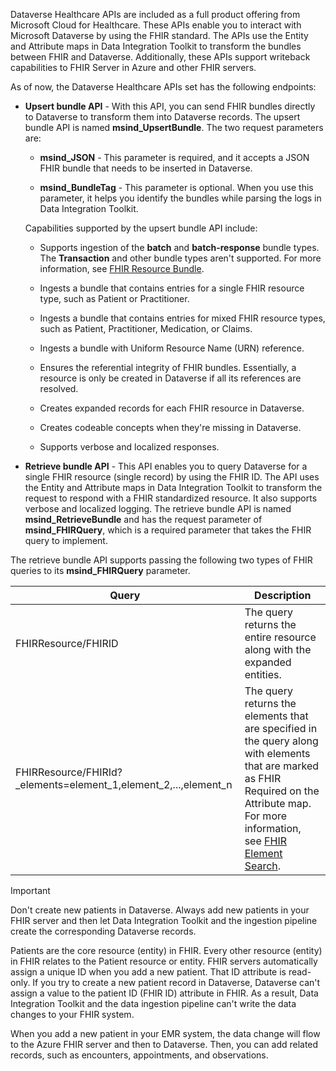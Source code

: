 Dataverse Healthcare APIs are included as a full product offering from Microsoft Cloud for Healthcare. These APIs enable you to interact with Microsoft Dataverse by using the FHIR standard. The APIs use the Entity and Attribute maps in Data Integration Toolkit to transform the bundles between FHIR and Dataverse. Additionally, these APIs support writeback capabilities to FHIR Server in Azure and other FHIR servers.

As of now, the Dataverse Healthcare APIs set has the following endpoints:

-   **Upsert bundle API** - With this API, you can send FHIR bundles directly to Dataverse to transform them into Dataverse records. The upsert bundle API is named **msind_UpsertBundle**. The two request parameters are:

    -  **msind_JSON** - This parameter is required, and it accepts a JSON FHIR bundle that needs to be inserted in Dataverse.

    -  **msind_BundleTag** - This parameter is optional. When you use this parameter, it helps you identify the bundles while parsing the logs in Data Integration Toolkit.

    Capabilities supported by the upsert bundle API include:

    -  Supports ingestion of the **batch** and **batch-response** bundle types. The **Transaction** and other bundle types aren't supported. For more information, see [FHIR Resource Bundle](https://www.hl7.org/fhir/R4/bundle.html?azure-portal=true#using).

    -  Ingests a bundle that contains entries for a single FHIR resource type, such as Patient or Practitioner.

    -  Ingests a bundle that contains entries for mixed FHIR resource types, such as Patient, Practitioner, Medication, or Claims.

    -  Ingests a bundle with Uniform Resource Name (URN) reference.

    -  Ensures the referential integrity of FHIR bundles. Essentially, a resource is only be created in Dataverse if all its references are resolved.

    -  Creates expanded records for each FHIR resource in Dataverse.

    -  Creates codeable concepts when they're missing in Dataverse.

    -  Supports verbose and localized responses.

-   **Retrieve bundle API** - This API enables you to query Dataverse for a single FHIR resource (single record) by using the FHIR ID. The API uses the Entity and Attribute maps in Data Integration Toolkit to transform the request to respond with a FHIR standardized resource. It also supports verbose and localized logging. The retrieve bundle API is named **msind_RetrieveBundle** and has the request parameter of **msind_FHIRQuery**, which is a required parameter that takes the FHIR query to implement.

The retrieve bundle API supports passing the following two types of FHIR queries to its **msind_FHIRQuery** parameter.

|     Query                                                              |     Description                                                                                                                                                                             |
|------------------------------------------------------------------------|---------------------------------------------------------------------------------------------------------------------------------------------------------------------------------------------|
|     FHIRResource/FHIRID                                                |     The query returns the entire resource along with the expanded   entities.                                                                                                           |
|     FHIRResource/FHIRId?_elements=element_1,element_2,...,element_n    |     The query returns the elements that are specified in the query along with elements that are marked as FHIR Required on the Attribute map. For more   information, see [FHIR Element Search](https://www.hl7.org/fhir/search.html?azure-portal=true#elements).    |

> [!IMPORTANT]
> Don't create new patients in Dataverse. Always add new patients in your FHIR server and then let Data Integration Toolkit and the ingestion pipeline create the corresponding Dataverse records.
>
> Patients are the core resource (entity) in FHIR. Every other resource (entity) in FHIR relates to the Patient resource or entity. FHIR servers automatically assign a unique ID when you add a new patient. That ID attribute is read-only. If you try to create a new patient record in Dataverse, Dataverse can't assign a value to the patient ID (FHIR ID) attribute in FHIR. As a result, Data Integration Toolkit and the data ingestion pipeline can't write the data changes to your FHIR system.
>
> When you add a new patient in your EMR system, the data change will flow to the Azure FHIR server and then to Dataverse. Then, you can add related records, such as encounters, appointments, and observations.
